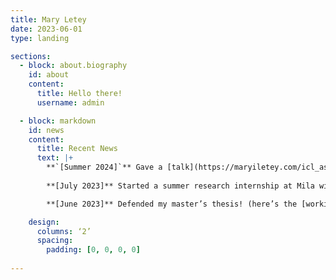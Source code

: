 ```yaml
---
title: Mary Letey
date: 2023-06-01
type: landing

sections:
  - block: about.biography
    id: about
    content:
      title: Hello there!
      username: admin

  - block: markdown
    id: news
    content:
      title: Recent News
      text: |+
        **`[Summer 2024]`** Gave a [talk](https://maryiletey.com/icl_asymptotic_kempner_24.pdf) about in-context-learning at the [Kempner Institute](https://kempnerinstitute.harvard.edu/news/kempner-community-springs-into-science/), and presented posters at [DIMACS Modelling Randomness workshop](https://rmt4ai.github.io) and [Princeton ML Theory Summer School](https://mlschool.princeton.edu).
        
        **[July 2023]** Started a summer research internship at Mila with [Prof Siamak Ravanbakhsh](https://siamak.page).

        **[June 2023]** Defended my master’s thesis! (here’s the [working draft](https://maryiletey.com/PSIEssay2023.pdf)).

    design:
      columns: ‘2’
      spacing:
        padding: [0, 0, 0, 0]
    
---
```

